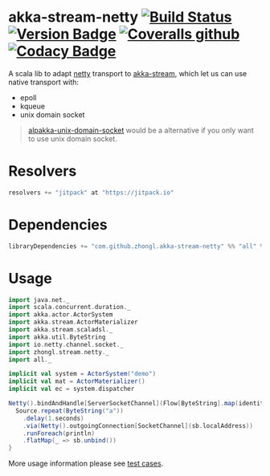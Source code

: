 # akka-stream-netty [![Build Status](https://travis-ci.org/zhongl/akka-stream-netty.svg?branch=master)](https://travis-ci.org/zhongl/akka-stream-netty) [![Version Badge](https://jitpack.io/v/zhongl/akka-stream-netty.svg)](https://jitpack.io/#zhongl/akka-stream-netty) [![Coveralls github](https://img.shields.io/coveralls/github/zhongl/akka-stream-netty.svg)](https://coveralls.io/github/zhongl/akka-stream-netty?branch=master) [![Codacy Badge](https://api.codacy.com/project/badge/Grade/319be6e6e88c423e9e83d9c99e3e4fdc)](https://www.codacy.com/app/zhongl/akka-stream-netty?utm_source=github.com&amp;utm_medium=referral&amp;utm_content=zhongl/akka-stream-netty&amp;utm_campaign=Badge_Grade)

A scala lib to adapt [netty](https://netty.io) transport to [akka-stream](https://doc.akka.io/docs/akka/current/stream/index.html), which let us can use native transport with:

  - epoll
  - kqueue
  - unix domain socket

> [alpakka-unix-domain-socket](https://github.com/akka/alpakka) would be a alternative if you only want to use unix domain socket.

# Resolvers

```scala
resolvers += "jitpack" at "https://jitpack.io"
```

# Dependencies

```scala
libraryDependencies += "com.github.zhongl.akka-stream-netty" %% "all" % <latest tag>
```

# Usage

```scala
import java.net._
import scala.concurrent.duration._
import akka.actor.ActorSystem
import akka.stream.ActorMaterializer
import akka.stream.scaladsl._
import akka.util.ByteString
import io.netty.channel.socket._
import zhongl.stream.netty._
import all._

implicit val system = ActorSystem("demo")
implicit val mat = ActorMaterializer()
implicit val ec = system.dispatcher

Netty().bindAndHandle[ServerSocketChannel](Flow[ByteString].map(identity), new InetSocketAddress("localhost", 8080)).flatMap { sb =>
  Source.repeat(ByteString("a"))
    .delay(1.seconds) 
    .via(Netty().outgoingConnection[SocketChannel](sb.localAddress))
    .runForeach(println)
    .flatMap(_ => sb.unbind())    
}
```

More usage information please see [test cases](./all/src/test/scala/zhongl/stream/netty/all).

